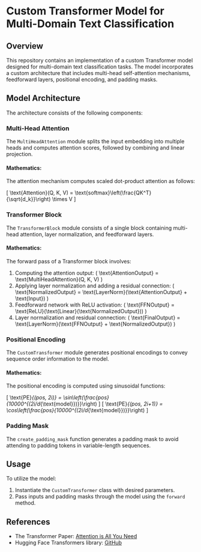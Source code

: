 # Custom Transformer Model for Multi-Domain Text Classification

## Overview
This repository contains an implementation of a custom Transformer model designed for multi-domain text classification tasks. The model incorporates a custom architecture that includes multi-head self-attention mechanisms, feedforward layers, positional encoding, and padding masks.

## Model Architecture
The architecture consists of the following components:

### Multi-Head Attention
The `MultiHeadAttention` module splits the input embedding into multiple heads and computes attention scores, followed by combining and linear projection.

#### Mathematics:
The attention mechanism computes scaled dot-product attention as follows:

\[ \text{Attention}(Q, K, V) = \text{softmax}\left(\frac{QK^T}{\sqrt{d_k}}\right) \times V \]

### Transformer Block
The `TransformerBlock` module consists of a single block containing multi-head attention, layer normalization, and feedforward layers.

#### Mathematics:
The forward pass of a Transformer block involves:
1. Computing the attention output: \( \text{AttentionOutput} = \text{MultiHeadAttention}(Q, K, V) \)
2. Applying layer normalization and adding a residual connection: \( \text{NormalizedOutput} = \text{LayerNorm}(\text{AttentionOutput} + \text{Input}) \)
3. Feedforward network with ReLU activation: \( \text{FFNOutput} = \text{ReLU}(\text{Linear}(\text{NormalizedOutput})) \)
4. Layer normalization and residual connection: \( \text{FinalOutput} = \text{LayerNorm}(\text{FFNOutput} + \text{NormalizedOutput}) \)

### Positional Encoding
The `CustomTransformer` module generates positional encodings to convey sequence order information to the model.

#### Mathematics:
The positional encoding is computed using sinusoidal functions:

\[ \text{PE}_{(pos, 2i)} = \sin\left(\frac{pos}{10000^{(2i/d_{\text{model}})}}\right) \]
\[ \text{PE}_{(pos, 2i+1)} = \cos\left(\frac{pos}{10000^{(2i/d_{\text{model}})}}\right) \]

### Padding Mask
The `create_padding_mask` function generates a padding mask to avoid attending to padding tokens in variable-length sequences.

## Usage
To utilize the model:
1. Instantiate the `CustomTransformer` class with desired parameters.
2. Pass inputs and padding masks through the model using the `forward` method.

## References
- The Transformer Paper: [Attention is All You Need](https://arxiv.org/abs/1706.03762)
- Hugging Face Transformers library: [GitHub](https://github.com/huggingface/transformers)
